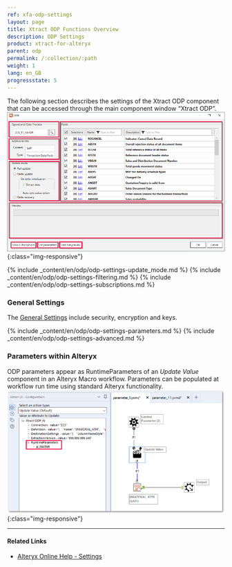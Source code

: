 ```yaml
---
ref: xfa-odp-settings
layout: page
title: Xtract ODP Functions Overview
description: ODP Settings
product: xtract-for-alteryx
parent: odp
permalink: /:collection/:path
weight: 1
lang: en_GB
progressstate: 5
---
```


The following section describes the settings of the Xtract ODP component that can be accessed through the main component window “Xtract ODP”.
![ODP Component](/img/content/xfa/xfa_odp_overview.png){:class="img-responsive"}

{% include _content/en/odp/odp-settings-update_mode.md %} 
{% include _content/en/odp/odp-settings-filtering.md %}
{% include _content/en/odp/odp-settings-subscriptions.md %}

### General Settings
The [General Settings](../getting-started/general-settings) include security, encryption and keys.

{% include _content/en/odp/odp-settings-parameters.md %}
{% include _content/en/odp/odp-settings-advanced.md %}

### Parameters within Alteryx
ODP parameters appear as RuntimeParameters of an *Update Value* component in an Alteryx Macro workflow. Parameters can be populated at workflow run time using standard Alteryx functionality.
![ODP alteryx parameter](/img/content/odp/set-odp-parameter-in-xfa.png){:class="img-responsive"}

****
#### Related Links
- [Alteryx Online Help - Settings](https://help.alteryx.com/current/designer/user-settings)
